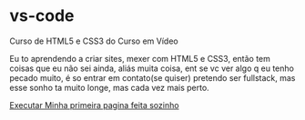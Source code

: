 # vs-code
 Curso de HTML5 e CSS3 do Curso em Vídeo

 Eu to aprendendo a criar sites, mexer com HTML5 e CSS3, então tem coisas que eu não sei ainda, aliás muita coisa, ent se vc ver algo q eu tenho pecado muito, é so entrar em contato(se quiser) pretendo ser fullstack, mas esse sonho ta muito longe, mas cada vez mais perto.

<a href="https://matheushbn18.github.io/vs-code/Celeste/celeste">Executar Minha primeira pagina feita sozinho